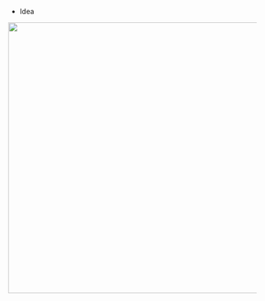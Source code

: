 - Idea
<img src="https://user-images.githubusercontent.com/20132973/81491207-715ebc00-9259-11ea-9b39-f8b5ad0a257a.jpg" width=550 />
